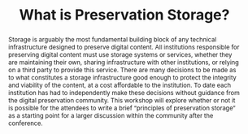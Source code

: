 ---
abstract: Storage is arguably the most fundamental building block of any technical
  infrastructure designed to preserve digital content. All institutions responsible
  for preserving digital content must use storage systems or services, whether they
  are maintaining their own, sharing infrastructure with other institutions, or relying
  on a third party to provide this service. There are many decisions to be made as
  to what constitutes a storage infrastructure good enough to protect the integrity
  and viability of the content, at a cost affordable to the institution. To date each
  institution has had to independently make these decisions without guidance from
  the digital preservation community. This workshop will explore whether or not it
  is possible for the attendees to write a brief “principles of preservation storage”
  as a starting point for a larger discussion within the community after the conference.
creators:
- Goethals, Andrea
- Schaefer, Sibyl
- Zwaard, Kate
- Truman, Gail
- McGovern, Nancy
- Mandelbaum, Jane
- Knight, Steve
date: null
document_url: https://services.phaidra.univie.ac.at/api/object/o:502819/download
grand_parent: iPRES
institutions: []
keywords: []
landing_page_url: https://phaidra.univie.ac.at/o:502819
language: eng
layout: publication
license: CC BY-NC-SA 3.0 AT
notes_url: null
parent: iPRES 2016
presentation_url: null
publication_type: workshop
size: 91695
source_name: iPRES
title: What is Preservation Storage?
year: 2016
---